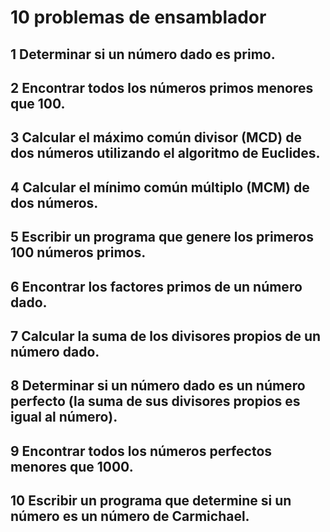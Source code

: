 # 10 problemas de ensamblador

## 1 Determinar si un número dado es primo.
##  2 Encontrar todos los números primos menores que 100.
##  3 Calcular el máximo común divisor (MCD) de dos números utilizando el algoritmo de Euclides.
##  4 Calcular el mínimo común múltiplo (MCM) de dos números.
##  5 Escribir un programa que genere los primeros 100 números primos.
##  6 Encontrar los factores primos de un número dado.
##  7 Calcular la suma de los divisores propios de un número dado.
##  8 Determinar si un número dado es un número perfecto (la suma de sus divisores propios es igual al número).
##  9 Encontrar todos los números perfectos menores que 1000.
##  10 Escribir un programa que determine si un número es un número de Carmichael.
